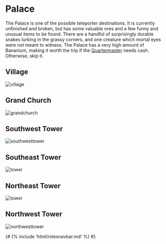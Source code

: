 # Palace
The Palace is one of the possible teleporter destinations. It is currently unfinished and broken, but has some valuable ores and a few funny and unusual items to be found. There are a handful of surprisingly durable snakes lurking in the grassy corners, and one creature which mortal eyes were not meant to witness. The Palace has a very high amount of Bananium, making it worth the trip if the [Quartermaster](Quartermaster.md) needs cash. Otherwise, skip it.



## Village

![village](\img\No_image.png)

##  Grand Church

![grandchurch](\img\Gateway\Palace\grandchurch.PNG)

##  Southwest Tower

![southwesttower](\img\Gateway\Palace\southwesttower.PNG)

##  Southeast Tower

![tower](\img\Gateway\Palace\southeasttower.png)

## Northeast Tower

![tower](\img\Gateway\Palace\northeasttower.png)

##  Northwest Tower

 ![northwesttower](\img\Gateway\Palace\northwesttower.PNG)







  {# {% include 'html/rolesnavbar.md' %} #}